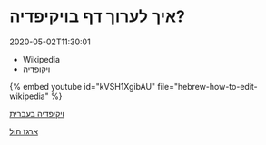 # איך לערוך דף בויקיפדיה?

2020-05-02T11:30:01

* Wikipedia
* ויקופדיה

{% embed youtube id="kVSH1XgibAU" file="hebrew-how-to-edit-wikipedia" %}

[ויקיפדיה בעברית](https://he.wikipedia.org/)

[ארגז חול](https://he.wikipedia.org/wiki/ויקיפדיה:ארגז_חול)

